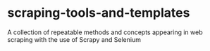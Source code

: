 # scraping-tools-and-templates
A collection of repeatable methods and concepts appearing in web scraping with the use of Scrapy and Selenium
